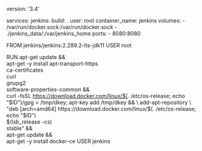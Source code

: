 version: '3.4'

services:
  jenkins:
    build: .
    user: root
    container_name: jenkins
    volumes:
      - /var/run/docker.sock:/var/run/docker.sock
      - ./jenkins_data/:/var/jenkins_home
    ports:
      - 8080:8080
      
      
     
FROM jenkins/jenkins:2.289.2-lts-jdk11
USER root

RUN apt-get update && \
    apt-get -y install apt-transport-https \
      ca-certificates \
      curl \
      gnupg2 \
      software-properties-common && \
    curl -fsSL https://download.docker.com/linux/$(. /etc/os-release; echo "$ID")/gpg > /tmp/dkey; apt-key add /tmp/dkey && \
    add-apt-repository \
      "deb [arch=amd64] https://download.docker.com/linux/$(. /etc/os-release; echo "$ID") \
      $(lsb_release -cs) \
      stable" && \
   apt-get update && \
   apt-get -y install docker-ce
USER jenkins
